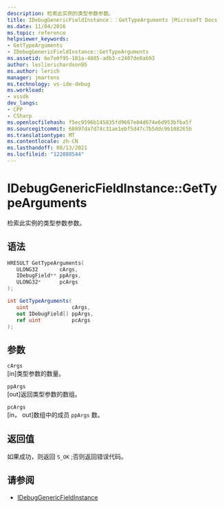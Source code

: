 ```yaml
---
description: 检索此实例的类型参数参数。
title: IDebugGenericFieldInstance：：GetTypeArguments |Microsoft Docs
ms.date: 11/04/2016
ms.topic: reference
helpviewer_keywords:
- GetTypeArguments
- IDebugGenericFieldInstance::GetTypeArguments
ms.assetid: 6e7e0f95-181a-4805-adb3-c2407de0ab93
author: leslierichardson95
ms.author: lerich
manager: jmartens
ms.technology: vs-ide-debug
ms.workload:
- vssdk
dev_langs:
- CPP
- CSharp
ms.openlocfilehash: f5ec9596b145835fd9667e04d674e6d953bfba5f
ms.sourcegitcommit: 68897da7d74c31ae1ebf5d47c7b5ddc9b108265b
ms.translationtype: MT
ms.contentlocale: zh-CN
ms.lasthandoff: 08/13/2021
ms.locfileid: "122088544"
---
```

# <a name="idebuggenericfieldinstancegettypearguments"></a>IDebugGenericFieldInstance::GetTypeArguments
检索此实例的类型参数参数。

## <a name="syntax"></a>语法

```cpp
HRESULT GetTypeArguments(
   ULONG32       cArgs,
   IDebugField** ppArgs,
   ULONG32*      pcArgs
);
```

```csharp
int GetTypeArguments(
   uint              cArgs,
   out IDebugField[] ppArgs,
   ref uint          pcArgs
);
```

## <a name="parameters"></a>参数
`cArgs`\
[in]类型参数的数量。

`ppArgs`\
[out]返回类型参数的数组。

`pcArgs`\
[in， out]数组中的成员 `ppArgs` 数。

## <a name="return-value"></a>返回值
 如果成功，则返回 `S_OK` ;否则返回错误代码。

## <a name="see-also"></a>请参阅
- [IDebugGenericFieldInstance](../../../extensibility/debugger/reference/idebuggenericfieldinstance.md)
